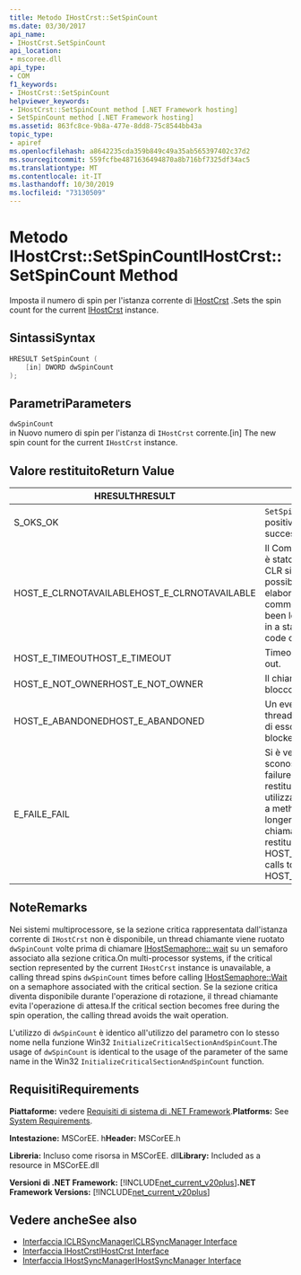```yaml
---
title: Metodo IHostCrst::SetSpinCount
ms.date: 03/30/2017
api_name:
- IHostCrst.SetSpinCount
api_location:
- mscoree.dll
api_type:
- COM
f1_keywords:
- IHostCrst::SetSpinCount
helpviewer_keywords:
- IHostCrst::SetSpinCount method [.NET Framework hosting]
- SetSpinCount method [.NET Framework hosting]
ms.assetid: 863fc8ce-9b8a-477e-8dd8-75c8544bb43a
topic_type:
- apiref
ms.openlocfilehash: a8642235cda359b849c49a35ab565397402c37d2
ms.sourcegitcommit: 559fcfbe4871636494870a8b716bf7325df34ac5
ms.translationtype: MT
ms.contentlocale: it-IT
ms.lasthandoff: 10/30/2019
ms.locfileid: "73130509"
---
```

# <a name="ihostcrstsetspincount-method"></a><span data-ttu-id="81ba9-102">Metodo IHostCrst::SetSpinCount</span><span class="sxs-lookup"><span data-stu-id="81ba9-102">IHostCrst::SetSpinCount Method</span></span>
<span data-ttu-id="81ba9-103">Imposta il numero di spin per l'istanza corrente di [IHostCrst](../../../../docs/framework/unmanaged-api/hosting/ihostcrst-interface.md) .</span><span class="sxs-lookup"><span data-stu-id="81ba9-103">Sets the spin count for the current [IHostCrst](../../../../docs/framework/unmanaged-api/hosting/ihostcrst-interface.md) instance.</span></span>  
  
## <a name="syntax"></a><span data-ttu-id="81ba9-104">Sintassi</span><span class="sxs-lookup"><span data-stu-id="81ba9-104">Syntax</span></span>  
  
```cpp  
HRESULT SetSpinCount (  
    [in] DWORD dwSpinCount  
);  
```  
  
## <a name="parameters"></a><span data-ttu-id="81ba9-105">Parametri</span><span class="sxs-lookup"><span data-stu-id="81ba9-105">Parameters</span></span>  
 `dwSpinCount`  
 <span data-ttu-id="81ba9-106">in Nuovo numero di spin per l'istanza di `IHostCrst` corrente.</span><span class="sxs-lookup"><span data-stu-id="81ba9-106">[in] The new spin count for the current `IHostCrst` instance.</span></span>  
  
## <a name="return-value"></a><span data-ttu-id="81ba9-107">Valore restituito</span><span class="sxs-lookup"><span data-stu-id="81ba9-107">Return Value</span></span>  
  
|<span data-ttu-id="81ba9-108">HRESULT</span><span class="sxs-lookup"><span data-stu-id="81ba9-108">HRESULT</span></span>|<span data-ttu-id="81ba9-109">Descrizione</span><span class="sxs-lookup"><span data-stu-id="81ba9-109">Description</span></span>|  
|-------------|-----------------|  
|<span data-ttu-id="81ba9-110">S_OK</span><span class="sxs-lookup"><span data-stu-id="81ba9-110">S_OK</span></span>|<span data-ttu-id="81ba9-111">`SetSpinCount` ha restituito un esito positivo.</span><span class="sxs-lookup"><span data-stu-id="81ba9-111">`SetSpinCount` returned successfully.</span></span>|  
|<span data-ttu-id="81ba9-112">HOST_E_CLRNOTAVAILABLE</span><span class="sxs-lookup"><span data-stu-id="81ba9-112">HOST_E_CLRNOTAVAILABLE</span></span>|<span data-ttu-id="81ba9-113">Il Common Language Runtime (CLR) non è stato caricato in un processo oppure CLR si trova in uno stato in cui non è possibile eseguire codice gestito o elaborare la chiamata correttamente.</span><span class="sxs-lookup"><span data-stu-id="81ba9-113">The common language runtime (CLR) has not been loaded into a process, or the CLR is in a state in which it cannot run managed code or process the call successfully.</span></span>|  
|<span data-ttu-id="81ba9-114">HOST_E_TIMEOUT</span><span class="sxs-lookup"><span data-stu-id="81ba9-114">HOST_E_TIMEOUT</span></span>|<span data-ttu-id="81ba9-115">Timeout della chiamata.</span><span class="sxs-lookup"><span data-stu-id="81ba9-115">The call timed out.</span></span>|  
|<span data-ttu-id="81ba9-116">HOST_E_NOT_OWNER</span><span class="sxs-lookup"><span data-stu-id="81ba9-116">HOST_E_NOT_OWNER</span></span>|<span data-ttu-id="81ba9-117">Il chiamante non è il proprietario del blocco.</span><span class="sxs-lookup"><span data-stu-id="81ba9-117">The caller does not own the lock.</span></span>|  
|<span data-ttu-id="81ba9-118">HOST_E_ABANDONED</span><span class="sxs-lookup"><span data-stu-id="81ba9-118">HOST_E_ABANDONED</span></span>|<span data-ttu-id="81ba9-119">Un evento è stato annullato mentre un thread bloccato o Fiber era in attesa su di esso.</span><span class="sxs-lookup"><span data-stu-id="81ba9-119">An event was canceled while a blocked thread or fiber was waiting on it.</span></span>|  
|<span data-ttu-id="81ba9-120">E_FAIL</span><span class="sxs-lookup"><span data-stu-id="81ba9-120">E_FAIL</span></span>|<span data-ttu-id="81ba9-121">Si è verificato un errore irreversibile sconosciuto.</span><span class="sxs-lookup"><span data-stu-id="81ba9-121">An unknown catastrophic failure occurred.</span></span> <span data-ttu-id="81ba9-122">Quando un metodo restituisce E_FAIL, CLR non è più utilizzabile all'interno del processo.</span><span class="sxs-lookup"><span data-stu-id="81ba9-122">When a method returns E_FAIL, the CLR is no longer usable within the process.</span></span> <span data-ttu-id="81ba9-123">Le chiamate successive ai metodi di hosting restituiscono HOST_E_CLRNOTAVAILABLE.</span><span class="sxs-lookup"><span data-stu-id="81ba9-123">Subsequent calls to hosting methods return HOST_E_CLRNOTAVAILABLE.</span></span>|  
  
## <a name="remarks"></a><span data-ttu-id="81ba9-124">Note</span><span class="sxs-lookup"><span data-stu-id="81ba9-124">Remarks</span></span>  
 <span data-ttu-id="81ba9-125">Nei sistemi multiprocessore, se la sezione critica rappresentata dall'istanza corrente di `IHostCrst` non è disponibile, un thread chiamante viene ruotato `dwSpinCount` volte prima di chiamare [IHostSemaphore:: wait](../../../../docs/framework/unmanaged-api/hosting/ihostsemaphore-wait-method.md) su un semaforo associato alla sezione critica.</span><span class="sxs-lookup"><span data-stu-id="81ba9-125">On multi-processor systems, if the critical section represented by the current `IHostCrst` instance is unavailable, a calling thread spins `dwSpinCount` times before calling [IHostSemaphore::Wait](../../../../docs/framework/unmanaged-api/hosting/ihostsemaphore-wait-method.md) on a semaphore associated with the critical section.</span></span> <span data-ttu-id="81ba9-126">Se la sezione critica diventa disponibile durante l'operazione di rotazione, il thread chiamante evita l'operazione di attesa.</span><span class="sxs-lookup"><span data-stu-id="81ba9-126">If the critical section becomes free during the spin operation, the calling thread avoids the wait operation.</span></span>  
  
 <span data-ttu-id="81ba9-127">L'utilizzo di `dwSpinCount` è identico all'utilizzo del parametro con lo stesso nome nella funzione Win32 `InitializeCriticalSectionAndSpinCount`.</span><span class="sxs-lookup"><span data-stu-id="81ba9-127">The usage of `dwSpinCount` is identical to the usage of the parameter of the same name in the Win32 `InitializeCriticalSectionAndSpinCount` function.</span></span>  
  
## <a name="requirements"></a><span data-ttu-id="81ba9-128">Requisiti</span><span class="sxs-lookup"><span data-stu-id="81ba9-128">Requirements</span></span>  
 <span data-ttu-id="81ba9-129">**Piattaforme:** vedere [Requisiti di sistema di .NET Framework](../../../../docs/framework/get-started/system-requirements.md).</span><span class="sxs-lookup"><span data-stu-id="81ba9-129">**Platforms:** See [System Requirements](../../../../docs/framework/get-started/system-requirements.md).</span></span>  
  
 <span data-ttu-id="81ba9-130">**Intestazione:** MSCorEE. h</span><span class="sxs-lookup"><span data-stu-id="81ba9-130">**Header:** MSCorEE.h</span></span>  
  
 <span data-ttu-id="81ba9-131">**Libreria:** Incluso come risorsa in MSCorEE. dll</span><span class="sxs-lookup"><span data-stu-id="81ba9-131">**Library:** Included as a resource in MSCorEE.dll</span></span>  
  
 <span data-ttu-id="81ba9-132">**Versioni di .NET Framework:** [!INCLUDE[net_current_v20plus](../../../../includes/net-current-v20plus-md.md)]</span><span class="sxs-lookup"><span data-stu-id="81ba9-132">**.NET Framework Versions:** [!INCLUDE[net_current_v20plus](../../../../includes/net-current-v20plus-md.md)]</span></span>  
  
## <a name="see-also"></a><span data-ttu-id="81ba9-133">Vedere anche</span><span class="sxs-lookup"><span data-stu-id="81ba9-133">See also</span></span>

- [<span data-ttu-id="81ba9-134">Interfaccia ICLRSyncManager</span><span class="sxs-lookup"><span data-stu-id="81ba9-134">ICLRSyncManager Interface</span></span>](../../../../docs/framework/unmanaged-api/hosting/iclrsyncmanager-interface.md)
- [<span data-ttu-id="81ba9-135">Interfaccia IHostCrst</span><span class="sxs-lookup"><span data-stu-id="81ba9-135">IHostCrst Interface</span></span>](../../../../docs/framework/unmanaged-api/hosting/ihostcrst-interface.md)
- [<span data-ttu-id="81ba9-136">Interfaccia IHostSyncManager</span><span class="sxs-lookup"><span data-stu-id="81ba9-136">IHostSyncManager Interface</span></span>](../../../../docs/framework/unmanaged-api/hosting/ihostsyncmanager-interface.md)
